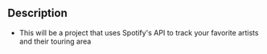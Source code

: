 ## Description
- This will be a project that uses Spotify's API to track your favorite artists and their touring area
